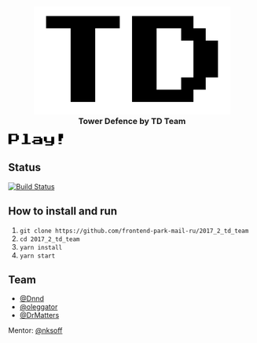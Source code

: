 <h3 align="center">
	<img width="400" src="https://raw.githubusercontent.com/frontend-park-mail-ru/2017_2_td_team/master/www/img/TD2.png" alt="TD">
	<br>Tower Defence by TD Team
</h3>

[![Play!](https://raw.githubusercontent.com/frontend-park-mail-ru/2017_2_td_team/dev/www/img/play.png)](https://tdgame.pw)

## Status
[![Build Status](https://travis-ci.org/frontend-park-mail-ru/2017_2_td_team.svg?branch=master)](https://travis-ci.org/frontend-park-mail-ru/2017_2_td_team)

## How to install and run
1. `git clone https://github.com/frontend-park-mail-ru/2017_2_td_team`
2. `cd 2017_2_td_team`
3. `yarn install`
4. `yarn start`

## Team
- [@Dnnd](https://github.com/Dnnd)
- [@oleggator](https://github.com/oleggator)
- [@DrMatters](https://github.com/DrMatters)

Mentor: [@nksoff](https://github.com/nksoff)
